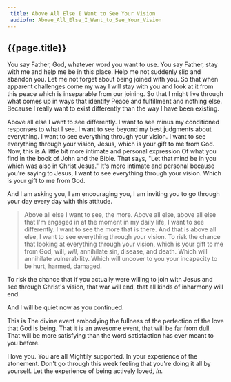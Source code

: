 ```yaml
---
 title: Above All Else I Want to See Your Vision
 audiofn: Above_All_Else_I_Want_to_See_Your_Vision
---
```


## {{page.title}}

You say Father, God, whatever word you want to use. You say Father, stay
with me and help me be in this place. Help me not suddenly slip and
abandon you. Let me not forget about being joined with you. So that when
apparent challenges come my way I will stay with you and look at it
from this peace which is inseparable from our joining. So that I might
live through what comes up in ways that identify Peace and fulfillment
and nothing else. Because I really want to exist differently than the
way I have been existing.

Above all else I want to see differently. I want to see minus my
conditioned responses to what I see. I want to see beyond my best
judgments about everything. I want to see everything through your
vision. I want to see everything through your vision, Jesus, which is
your gift to me from God. Now, this is A little bit more intimate and
personal expression Of what you find in the book of John and the Bible.
That says, "Let that mind be in you which was also in Christ Jesus."
It's more intimate and personal because you're saying to Jesus, I want
to see everything through your vision. Which is your gift to me from
God.

And I am asking you, I am encouraging you, I am inviting you to go
through your day every day with this attitude.

> Above all else I want to see, the more. Above all else, above all else
> that I'm engaged in at the moment in my daily life, I want to see
> differently. I want to see the more that is there. And that is above all
> else, I want to see everything through your vision. To risk the chance
> that looking at everything through your vision, which is your gift to me
> from God, will, *will*, annihilate sin, disease, and death. Which will
> annihilate vulnerability. Which will uncover to you your incapacity to
> be hurt, harmed, damaged.

To risk the chance that if you actually were willing to join with Jesus
and see through Christ's vision, that war will end, that all kinds of
inharmony will end.

And I will be quiet now as you continued.

This is The divine event embodying the fullness of
the perfection of the love that God is being. That it is an awesome
event, that will be far from dull. That will be more satisfying than the
word satisfaction has ever meant to you before.

I love you. You are all Mightily supported. In your experience of the
atonement. Don't go through this week feeling that you're doing it all
by yourself. Let the experience of being actively loved, *In.*

